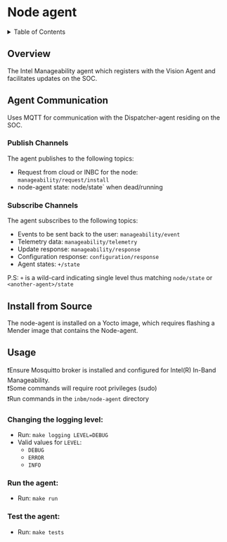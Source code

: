# Node agent

<details>
<summary>Table of Contents</summary>

- [Overview](#overview)
- [Agent Communication](#agent-communication)
    - [Publish Channels](#publish-channels)
    - [Subscribe Channels](#subscribe-channels)
- [Install from Source](#install-from-source)
- [Usage](#usage)
  - [Changing the logging level](#changing-the-logging-level)
  - [Run the agent](#run-the-agent)
  - [Test the agent](#test-the-agent)
</details>

## Overview

The Intel Manageability agent which registers with the Vision Agent and facilitates updates on the SOC.

## Agent Communication 

Uses MQTT for communication with the Dispatcher-agent residing on the SOC.

### Publish Channels
The agent publishes to the following topics:
  - Request from cloud or INBC for the node: `manageability/request/install`
  - node-agent state: node/state` when dead/running

### Subscribe Channels
The agent subscribes to the following topics:
 - Events to be sent back to the user: `manageability/event` 
 - Telemetry data: `manageability/telemetry`
 - Update response: `manageability/response`
 - Configuration response: `configuration/response`
 - Agent states: `+/state`

 P.S: `+` is a wild-card indicating single level thus matching `node/state` or `<another-agent>/state`

## Install from Source
The node-agent is installed on a Yocto image, which requires flashing a Mender image that contains the Node-agent.

## Usage

❗Ensure Mosquitto broker is installed and configured for Intel(R) In-Band Manageability.  
❗Some commands will require root privileges (sudo)  
❗Run commands in the `inbm/node-agent` directory

### Changing the logging level:
- Run: `make logging LEVEL=DEBUG`
- Valid values for `LEVEL`:
  - `DEBUG`
  - `ERROR`
  - `INFO`

### Run the agent:

- Run: `make run`

### Test the agent:

- Run: `make tests`
